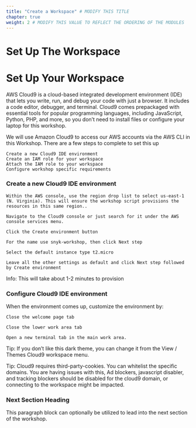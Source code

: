 ```yaml
---
title: "Create a Workspace" # MODIFY THIS TITLE
chapter: true
weight: 2 # MODIFY THIS VALUE TO REFLECT THE ORDERING OF THE MODULES
---
```


<!-- MORE SUBMODULES CAN BE ADDED TO DIVIDE UP THE SETUP INTO SMALLER SECTIONS -->
<!-- COPY AND PASTE THIS SUBMODULE FILE, RENAME, AND CHANGE THE CONTENTS AS NECESSARY -->


# Set Up The Workspace <!-- MODIFY THIS SUBHEADING -->

# Set Up Your Workspace
AWS Cloud9 is a cloud-based integrated development environment (IDE) that lets you write, run, and debug your code with just a browser. It includes a code editor, debugger, and terminal. Cloud9 comes prepackaged with essential tools for popular programming languages, including JavaScript, Python, PHP, and more, so you don’t need to install files or configure your laptop for this workshop.

We will use Amazon Cloud9 to access our AWS accounts via the AWS CLI in this Workshop. There are a few steps to complete to set this up

    Create a new Cloud9 IDE environment
    Create an IAM role for your workspace
    Attach the IAM role to your workspace
    Configure workshop specific requirements


### Create a new Cloud9 IDE environment <!-- MODIFY THIS SUBHEADING -->

    Within the AWS console, use the region drop list to select us-east-1 (N. Virginia). This will ensure the workshop script provisions the resources in this same region..

    Navigate to the Cloud9 console or just search for it under the AWS console services menu.

    Click the Create environment button

    For the name use snyk-workshop, then click Next step

    Select the default instance type t2.micro

    Leave all the other settings as default and click Next step followed by Create environment

Info: This will take about 1-2 minutes to provision


### Configure Cloud9 IDE environment <!-- MODIFY THIS SUBHEADING -->

When the environment comes up, customize the environment by:

    Close the welcome page tab

    Close the lower work area tab

    Open a new terminal tab in the main work area.

Tip: If you don’t like this dark theme, you can change it from the View / Themes Cloud9 workspace menu.

Tip: Cloud9 requires third-party-cookies. You can whitelist the specific domains. You are having issues with this, Ad blockers, javascript disabler, and tracking blockers should be disabled for the cloud9 domain, or connecting to the workspace might be impacted.

### Next Section Heading <!-- MODIFY THIS HEADING -->
This paragraph block can optionally be utilized to lead into the next section of the workshop.

